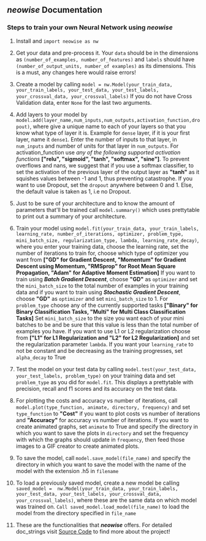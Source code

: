 ﻿## *neowise* Documentation

### Steps to train your own Neural Network using *neowise*

1. Install and `import neowise as nw`

2. Get your data and pre-process it. Your `data` should be in the dimensions as `(number_of_examples, number_of_features)` and `labels` should have `(number_of_output_units, number_of examples)` as its dimensions. 
This is a must, any changes here would raise errors!

3. Create a model by calling `model = nw.Model(your_train_data, your_train_labels, your_test_data, your_test_labels, your_crossval_data, your_crossval_labels)` If you do not have Cross Validation data, enter `None` for the last two arguments.

4. Add layers to your model by `model.add(layer_name,num_inputs,num_outputs,activation_function,dropout)`, where give a unique name to each of your layers so that you know what type of layer it is. Example for `dense` layer, if it is your first layer, name it `dense1`. Enter the number of inputs to that layer, in `num_inputs` and number of units for that layer in `num_outputs`.
For activation_function use *any of the following supported activation functions* **["relu", "sigmoid", "tanh", "softmax", "sine"]**. 
To prevent overflows and nans, we suggest that if you use a softmax classifier, to set the activation of the previous layer of the output layer as **"tanh"** as it squishes values between -1 and 1, thus preventing catastrophe. If you want to use Dropout, set the `dropout` anywhere between 0 and 1. Else, the default value is taken as 1, i.e no Dropout.

5. Just to be sure of your architecture and to know the amount of parameters that'll be trained call `model.summary()` which uses prettytable to print out a summary of your architecture.

6. Train your model using `model.fit(your_train_data, your_train_labels, learning_rate, number_of_iterations, optimizer, problem_type, mini_batch_size, regularization_type, lambda, learning_rate_decay)`, where you enter your training data, choose the learning rate, set the number of iterations to train for, choose which type of optimizer you want from **["GD" for Gradient Descent, "Momentum" for Gradient Descent using Momentum, "RMSprop" for Root Mean Square Propagation, "Adam" for Adaptive Moment Estimation]** If you want to train using ***Batch Gradient Descent***, choose **"GD"** as `optimizer` and set the `mini_batch_size` to the total number of examples in your training data and if you want to train using ***Stochastic Gradient Descent***, choose **"GD"** as `optimizer` and set `mini_batch_size` to 1. For `problem_type` choose any of the currently supported tasks **["Binary" for Binary Classification Tasks, "Multi" for Multi Class Classification Tasks]** Set `mini_batch_size` to the size you want each of your mini batches to be and be sure that this value is less than the total number of examples you have. If you want to use L1 or L2 regularization choose from **["L1" for L1 Regularization and "L2" for L2 Regularization]** and set the regularization parameter `lambda`. If you want your `learning_rate` to not be constant and be decreasing as the training progresses, set `alpha_decay` to True

7. Test the model on your test data by calling `model.test(your_test_data, your_test_labels, problem_type)` on your training data and set `problem_type` as you did for `model.fit`. This displays a prettytable with precision, recall and f1 scores and its accuracy on the test data.

8. For plotting the costs and accuracy vs number of iterations, call `model.plot(type_function, animate, directory, frequency)` and set `type_function` to **"Cost"** if you want to plot costs vs number of iterations and **"Accuracy"** for accuracy vs number of iterations. If you want to create animated graphs, set `animate` to True and specify the directory in which you want to save the plots in `directory` and set the frequency with which the graphs should update in `frequency`, then feed those images to a GIF creator to create animated plots.

9. To save the model, call `model.save_model(file_name)` and specify the directory in which you want to save the model with the name of the model with the extension .h5 in `filename`

10. To load a previously saved model, create a new model be calling `saved_model =  nw.Model(your_train_data, your_train_labels, your_test_data, your_test_labels, your_crossval_data, your_crossval_labels)`, where these are the same data on which model was trained on. `Call saved_model.load_model(file_name)`  to load the model from the directory specified in `file_name`

11. These are the functionalities that ***neowise*** offers. For detailed doc_strings visit [Source Code](https://github.com/pranavsastry/neowise/tree/master/neowise/neowise) to find more about the project!

